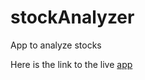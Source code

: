 # stockAnalyzer
App to analyze stocks

Here is the link to the live <a href="https://edgar28oh-stockanalyzer-app-etloss.streamlit.app/">app</a>
